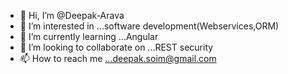 - 👋 Hi, I’m @Deepak-Arava
- 👀 I’m interested in ...software development(Webservices,ORM)
- 🌱 I’m currently learning ...Angular
- 💞️ I’m looking to collaborate on ...REST security
- 📫 How to reach me ...deepak.soim@gmail.com

<!---
Deepak-share/Deepak-share is a ✨ special ✨ repository because its `README.md` (this file) appears on your GitHub profile.
You can click the Preview link to take a look at your changes.
--->
